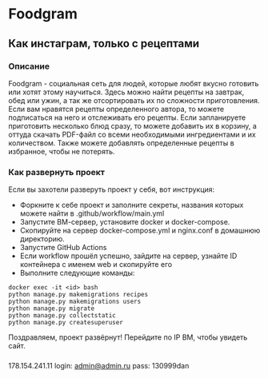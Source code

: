 # Foodgram
## Как инстаграм, только с рецептами
### Описание
Foodgram - социальная сеть для людей, которые любят вкусно готовить или хотят этому научиться.
Здесь можно найти рецепты на завтрак, обед или ужин, а так же отсортировать их по сложности приготовления.
Если вам нравятся рецепты определенного автора, то можете подписаться на него и отслеживать его рецепты.
Если запланируете приготовить несколько блюд сразу, то можете добавить их в корзину, а оттуда скачать PDF-файл
со всеми необходимыми ингредиентами и их количеством.
Также можете добавлять определенные рецепты в избранное, чтобы не потерять.

### Как развернуть проект
Если вы захотели разверуть проект у себя, вот инструкция:
- Форкните к себе проект и заполните секреты, названия которых можете найти в .github/workflow/main.yml
- Запустите ВМ-сервер, установите docker и docker-compose.
- Скопируйте на сервер docker-compose.yml и nginx.conf в домашнюю директорию.
- Запустите GitHub Actions
- Если workflow прошёл успешно, зайдите на сервер, узнайте ID контейнера с именем web и скопируйте его
- Выполните следующие команды:
```
docker exec -it <id> bash
python manage.py makemigrations recipes
python manage.py makemigrations users
python manage.py migrate
python manage.py collectstatic
python manage.py createsuperuser
```
Поздравляем, проект развёрнут! Перейдите по IP ВМ, чтобы увидеть сайт.

### 
178.154.241.11
login: admin@admin.ru
pass: 130999dan
